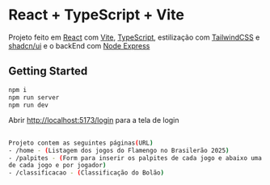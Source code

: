 # React + TypeScript + Vite

Projeto feito em [React](https://react.dev/) com [Vite](https://vite.dev/), [TypeScript](https://www.typescriptlang.org/), estilização com [TailwindCSS](https://tailwindcss.com/) e [shadcn/ui](https://ui.shadcn.com/) e o backEnd com [Node Express](https://expressjs.com/)
## Getting Started

```bash
npm i
npm run server
npm run dev
```

Abrir [http://localhost:5173/login](http://localhost:5173/login) para a tela de login
##

```bash
Projeto contem as seguintes páginas(URL)
- /home - (Listagem dos jogos do Flamengo no Brasilerão 2025)
- /palpites - (Form para inserir os palpites de cada jogo e abaixo uma listagem dos palpites 
de cada jogo e por jogador)
- /classificacao - (Classificação do Bolão)
```